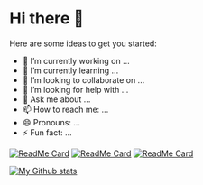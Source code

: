 # Hi there 👋


<!-- **arp99/arp99** is a ✨ _special_ ✨ repository because its `README.md` (this file) appears on your GitHub profile. -->

Here are some ideas to get you started:

- 🔭 I’m currently working on ...
- 🌱 I’m currently learning ...
- 👯 I’m looking to collaborate on ...
- 🤔 I’m looking for help with ...
- 💬 Ask me about ...
- 📫 How to reach me: ...
- 😄 Pronouns: ...
- ⚡ Fun fact: ...

[![ReadMe Card](https://github-readme-stats.vercel.app/api/pin/?username=arp99&repo=arpan-portfolio&show_icons=true&theme=dracula)](https://github.com/arp99/arpan-portfolio)
[![ReadMe Card](https://github-readme-stats.vercel.app/api/pin/?username=arp99&repo=border-radius-previewer&show_icons=true&theme=dracula)](https://github.com/arp99/border-radius-previewer)
[![ReadMe Card](https://github-readme-stats.vercel.app/api/pin/?username=arp99&repo=Braille-translator&show_icons=true&theme=dracula)](https://github.com/arp99/Braille-translator)

[![My Github stats](https://github-readme-stats.vercel.app/api?username=arp99&hide=stars&count_private=true&show_icons=true&theme=dracula)](https://github.com/arp99)
